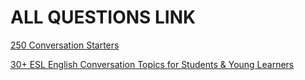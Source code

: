 # ALL QUESTIONS LINK

[250 Conversation Starters](https://github.com/Maks-T/questions-for-the-conversation/blob/main/250%20Conversation%20Starters.md)

[30+ ESL English Conversation Topics for Students & Young Learners](https://github.com/Maks-T/questions-for-the-conversation/blob/main/30%20ESL%20English%20Conversation%20Topics.md)

